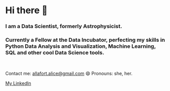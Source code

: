 # Hi there 👋


### I am a Data Scientist, formerly Astrophysicist. 
### Currently a Fellow at the Data Incubator, perfecting my skills in Python Data Analysis and Visualization, Machine Learning, SQL and other cool Data Science tools.

&nbsp;
  
Contact me: allafort.alice@gmail.com
😄 Pronouns: she, her.

[My LinkedIn](https://www.linkedin.com/in/alice-allafort/)


&nbsp;
  

<!--
**allafort/allafort** is a ✨ _special_ ✨ repository because its `README.md` (this file) appears on your GitHub profile.

Here are some ideas to get you started:

- 🔭 I’m currently working on ...
- 🌱 I’m currently learning ...
- 👯 I’m looking to collaborate on ...
- 🤔 I’m looking for help with ...
- 💬 Ask me about ...
- 📫 How to reach me: ...
- 😄 Pronouns: ...
- ⚡ Fun fact: ...
-->
